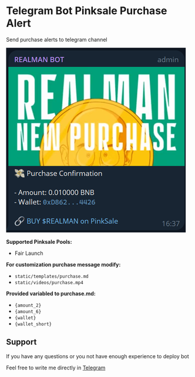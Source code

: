 # Telegram Bot Pinksale Purchase Alert

Send purchase alerts to telegram channel

![Preview](https://github.com/8clever/telegram-bot-pinksale-purchase-alert/blob/main/image.png?raw=true)

**Supported Pinksale Pools:**
- Fair Launch

**For customization purchase message modify:**
- `static/templates/purchase.md`
- `static/videos/purchase.mp4`

**Provided variabled to purchase.md:**
- `{amount_2}`
- `{amount_6}`
- `{wallet}`
- `{wallet_short}`

## Support
If you have any questions or you not have enough experience to deploy bot 

Feel free to write me directly in [Telegram](https://t.me/ivanvityaev)
